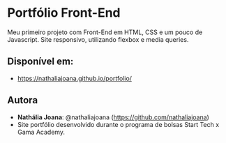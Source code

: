 # Portfólio Front-End
Meu primeiro projeto com Front-End em HTML, CSS e um pouco de Javascript.
Site responsivo, utilizando flexbox e media queries.

## Disponível em: 
* https://nathaliajoana.github.io/portfolio/

## Autora
* **Nathália Joana**: @nathaliajoana (https://github.com/nathaliajoana)
* Site portfólio desenvolvido durante o programa de bolsas Start Tech x Gama Academy.
